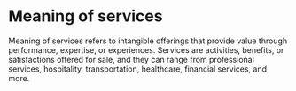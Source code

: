 # Meaning of services
Meaning of services refers to intangible offerings that provide value through performance, expertise, or experiences. Services are activities, benefits, or satisfactions offered for sale, and they can range from professional services, hospitality, transportation, healthcare, financial services, and more.
